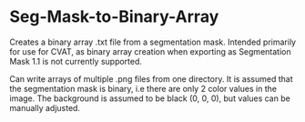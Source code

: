 # Seg-Mask-to-Binary-Array
Creates a binary array .txt file from a segmentation mask. 
Intended primarily for use for CVAT, as binary array creation when exporting as Segmentation Mask 1.1 is not currently supported.

Can write arrays of multiple .png files from one directory. It is assumed that the segmentation mask is binary, i.e there are only 2 color values in the image. The background is assumed to be black (0, 0, 0), but values can be manually adjusted.
